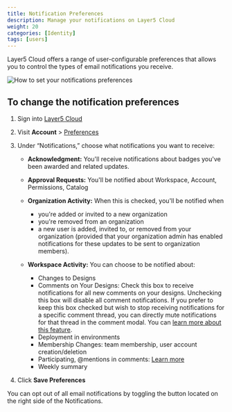 ```yaml
---
title: Notification Preferences
description: Manage your notifications on Layer5 Cloud
weight: 20
categories: [Identity]
tags: [users]
---
```


Layer5 Cloud offers a range of user-configurable preferences that allows you to control the types of email notifications you receive.

<img src="/cloud/identity/users/notification-preferences.gif" alt="How to set your notifications preferences" />

## To change the notification preferences

1. Sign into [Layer5 Cloud](https://meshery.layer5.io)

2. Visit **Account** > [Preferences](https://meshery.layer5.io/account/preferences)

3. Under “Notifications,” choose what notifications you want to receive:
    - **Acknowledgment:** You'll receive notifications about badges you've been awarded and related updates.

    - **Approval Requests:** You'll be notified about Workspace, Account, Permissions, Catalog

    - **Organization Activity:** When this is checked, you'll be notified when
       - you're added or invited to a new organization
       - you're removed from an organization
       - a new user is added, invited to, or removed from your organization (provided that your organization admin has enabled notifications for these updates to be sent to organization members).

     - **Workspace Activity:** You can choose to be notified about:
        - Changes to Designs
        - Comments on Your Designs: Check this box to receive notifications for all new comments on your designs. Unchecking this box will disable all comment notifications. If you prefer to keep this box checked but wish to stop receiving notifications for a specific comment thread, you can directly mute notifications for that thread in the comment modal. You can [learn more about this feature](https://docs.layer5.io/kanvas/designer/comments/#mute-comment-notifications).
        - Deployment in environments
        - Membership Changes: team membership, user account creation/deletion
        - Participating, @mentions in comments: [Learn more](https://docs.layer5.io/kanvas/designer/comments/#mute-comment-notifications)
        - Weekly summary

5. Click **Save Preferences**

You can opt out of all email notifications by toggling the button located on the right side of the Notifications.
